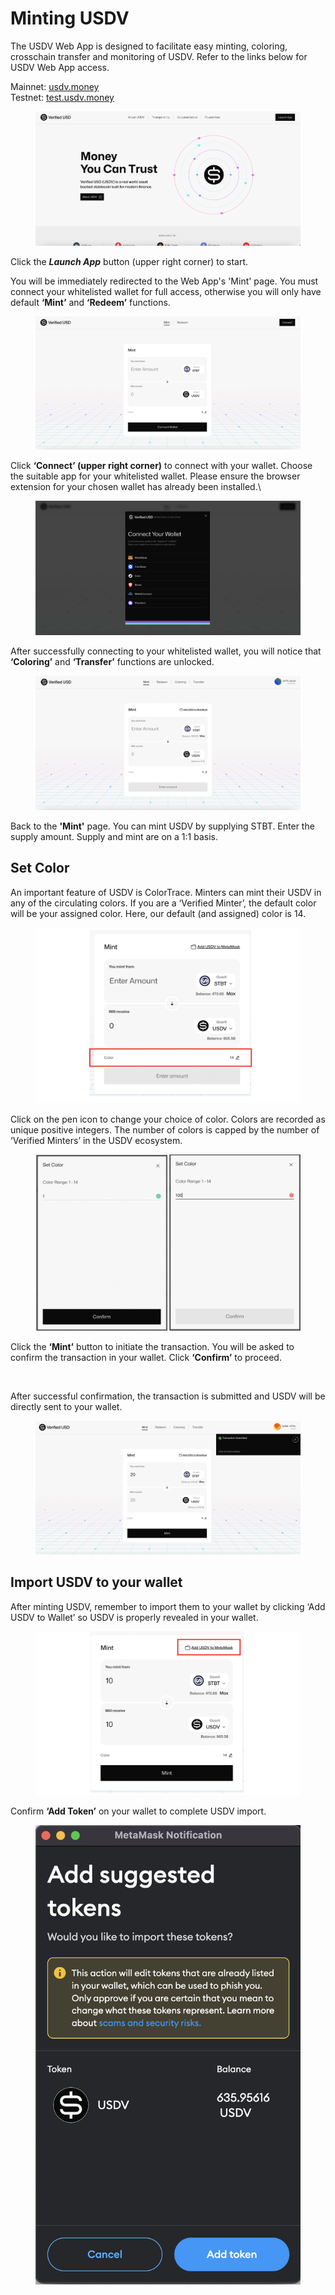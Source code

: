 # Minting USDV

The USDV Web App is designed to facilitate easy minting, coloring, crosschain transfer and monitoring of USDV. Refer to the links below for USDV Web App access.

Mainnet: [usdv.money](https://usdv.money/)\
Testnet: [test.usdv.money](https://test.usdv.money/)

<figure><img src="../.gitbook/assets/image (1).png" alt=""><figcaption></figcaption></figure>

Click the _**Launch App**_ button (upper right corner) to start.

You will be immediately redirected to the Web App's 'Mint' page. You must connect your whitelisted wallet for full access, otherwise you will only have default **‘Mint’** and **‘Redeem’** functions.

<figure><img src="../.gitbook/assets/image (2).png" alt=""><figcaption></figcaption></figure>

Click **‘Connect’ (upper right corner)** to connect with your wallet. Choose the suitable app for your whitelisted wallet. Please ensure the browser extension for your chosen wallet has already been installed.\


<figure><img src="../.gitbook/assets/image (3).png" alt=""><figcaption></figcaption></figure>

After successfully connecting to your whitelisted wallet, you will notice that **‘Coloring’** and **‘Transfer’** functions are unlocked.

<figure><img src="../.gitbook/assets/image (4).png" alt=""><figcaption></figcaption></figure>

Back to the **'Mint'** page. You can mint USDV by supplying STBT. Enter the supply amount. Supply and mint are on a 1:1 basis.

## Set Color

An important feature of USDV is ColorTrace. Minters can mint their USDV in any of the circulating colors. If you are a ‘Verified Minter’, the default color will be your assigned color. Here, our default (and assigned) color is 14.

<figure><img src="../.gitbook/assets/image (8) (1) (1).png" alt=""><figcaption></figcaption></figure>

Click on the pen icon to change your choice of color. Colors are recorded as unique positive integers. The number of colors is capped by the number of ‘Verified Minters’ in the USDV ecosystem.

<figure><img src="../.gitbook/assets/image (7) (1) (1) (1).png" alt=""><figcaption></figcaption></figure>

Click the **‘Mint’** button to initiate the transaction. You will be asked to confirm the transaction in your wallet. Click **‘Confirm’** to proceed.

<figure><img src="https://lh7-us.googleusercontent.com/NDzHunQo3jbrv-7oNNbA0LYZ9rbYedVedfmweiLjyVSaPHFiffQfOE4mbB2FnoT4dvLfrBbYGHP1VoMod7Vnj3YDQ9CleAa68VX6RJbGSBJAn7R0oNKhp9mhYokjwlnV_i3QxoM9aa_Xrs8j2EBRa8s" alt=""><figcaption></figcaption></figure>

After successful confirmation, the transaction is submitted and USDV will be directly sent to your wallet.

<figure><img src="../.gitbook/assets/image (5).png" alt=""><figcaption></figcaption></figure>

## Import USDV to your wallet

After minting USDV, remember to import them to your wallet by clicking ‘Add USDV to Wallet’ so USDV is properly revealed in your wallet.

<figure><img src="../.gitbook/assets/image (11) (1).png" alt=""><figcaption></figcaption></figure>

Confirm **‘Add Token’** on your wallet to complete USDV import.

<div data-full-width="true">

<figure><img src="../.gitbook/assets/image (6).png" alt=""><figcaption></figcaption></figure>

</div>

